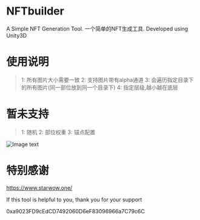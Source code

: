 # NFTbuilder
A Simple NFT Generation Tool. 一个简单的NFT生成工具. Developed using Unity3D

# 使用说明
>1: 所有图片大小需要一致
>2: 支持图片带有alpha通道
>3: 会遍历指定目录下的所有图片(同一部位放到同一个目录下)
>4: 指定层级,越小越在底层

# 暂未支持
>1: 随机
>2: 部位权重
>3: 锚点配置

![Image text](https://github.com/huangkumao/NFTbuilder/ReadmeFiles/1.png)

# 特别感谢
https://www.starwow.one/

If this tool is helpful to you, thank you for your support

0xa9023FD9cEdCD7492060D6eF83096966a7C79c6C
